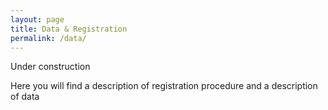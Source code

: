 ```yaml
---
layout: page
title: Data & Registration 
permalink: /data/
---
```


Under construction

Here you will find a description of registration procedure and a description of data